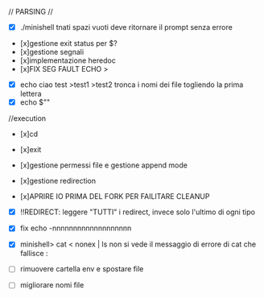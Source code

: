 // PARSING //
- [x] ./minishell tnati spazi vuoti deve ritornare il prompt senza errore
- [x]gestione exit status per $?
- [x]gestione segnali
- [x]implementazione heredoc
- [x]FIX SEG FAULT ECHO >
- [x] echo ciao test >test1 >test2 tronca i nomi dei file togliendo la prima lettera
- [x] echo $""

//execution
- [x]cd
- [x]exit
- [x]gestione permessi file e gestione append mode
- [x]gestione redirection

- [x]APRIRE IO PRIMA DEL FORK PER FAILITARE CLEANUP
- [x] !!REDIRECT: leggere "TUTTI" i redirect, invece solo l'ultimo di ogni tipo
- [x] fix echo -nnnnnnnnnnnnnnnnnnn
- [x] minishell> cat < nonex | ls  non si vede il messaggio di errore di cat che fallisce :


- [ ] rimuovere cartella env e spostare file
- [ ] migliorare nomi file
